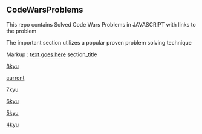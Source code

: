 ## CodeWarsProblems
This repo contains Solved Code Wars Problems in JAVASCRIPT with links to the problem

The important section utilizes a popular proven problem solving technique


Markup : [text goes here](#section_name)
          section_title<a name="section_name"></a> 

[8kyu](#8kyu) 

[current](https://github.com/anickacodes/CodeWarsProblems/tree/main/8kyu)

[7kyu](#7kyu)

[6kyu](#6kyu)

[5kyu](#5kyu)

[4kyu](#4kyu)


